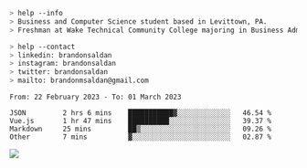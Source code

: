 ````bash
> help --info
> Business and Computer Science student based in Levittown, PA.
> Freshman at Wake Technical Community College majoring in Business Administration.
````

````bash
> help --contact
> linkedin: brandonsaldan
> instagram: brandonsaldan
> twitter: brandonsaldan
> mailto: brandonmsaldan@gmail.com
````

<!--START_SECTION:waka-->

```text
From: 22 February 2023 - To: 01 March 2023

JSON         2 hrs 6 mins    ███████████▓░░░░░░░░░░░░░   46.54 %
Vue.js       1 hr 47 mins    ██████████░░░░░░░░░░░░░░░   39.37 %
Markdown     25 mins         ██▒░░░░░░░░░░░░░░░░░░░░░░   09.26 %
Other        7 mins          ▓░░░░░░░░░░░░░░░░░░░░░░░░   02.87 %
```

<!--END_SECTION:waka-->

![](https://komarev.com/ghpvc/?username=brandonsaldan&color=6A8AFF)
